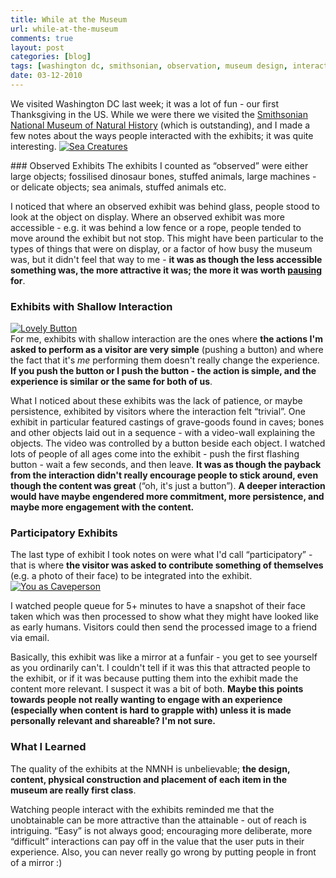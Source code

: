 ```yaml
---
title: While at the Museum
url: while-at-the-museum
comments: true
layout: post
categories: [blog]
tags: [washington dc, smithsonian, observation, museum design, interaction design, exhibition design]
date: 03-12-2010
---
```

<p class="intro">We visited Washington DC last week; it was a lot of fun - our first Thanksgiving in the US. While we were there we visited the <a href="http://www.mnh.si.edu/" title="Smithsonian National Museum of Natural History">Smithsonian National Museum of Natural History</a> (which is outstanding), and I made a few notes about the ways people interacted with the exhibits; it was quite interesting.
<a href="http://www.flickr.com/photos/paulmmay/5228266130/" title="Sea Creatures by paulmmay, on Flickr"><img src="http://farm6.static.flickr.com/5128/5228266130_bceb7af3ab_z.jpg" class="photo" alt="Sea Creatures" /></a></p>
### Observed Exhibits
The exhibits I counted as &#8220;observed&#8221; were either large objects; fossilised dinosaur bones, stuffed animals, large machines - or delicate objects; sea animals, stuffed animals etc.

I noticed that where an observed exhibit was behind glass, people stood to look at the object on display. Where an observed exhibit was more accessible - e.g. it was behind a low fence or a rope, people tended to move around the exhibit but not stop. This might have been particular to the types of things that were on display, or a factor of how busy the museum was, but it didn't feel that way to me - **it was as though the less accessible something was, the more attractive it was; the more it was worth <a href="http://bobulate.com/post/739629116/the-power-of-the-pause" title="pausing">pausing</a> for**.

### Exhibits with Shallow Interaction
<a href="http://www.flickr.com/photos/paulmmay/5228266346/" title="Lovely Button by paulmmay, on Flickr"><img src="http://farm6.static.flickr.com/5287/5228266346_551c8379bd_z.jpg" class="photo" alt="Lovely Button" /></a><br />
For me, exhibits with shallow interaction are the ones where **the actions I'm asked to perform as a visitor are very simple** (pushing a button) and where the fact that it's <i>me</i> performing them doesn't really change the experience. **If you push the button or I push the button - the action is simple, and the experience is similar or the same for both of us**. 

What I noticed about these exhibits was the lack of patience, or maybe persistence, exhibited by visitors where the interaction felt &#8220;trivial&#8221;. One exhibit in particular featured castings of grave-goods found in caves; bones and other objects laid out in a sequence - with a video-wall explaining the objects. The video was controlled by a button beside each object. I watched lots of people of all ages come into the exhibit - push the first flashing button - wait a few seconds, and then leave. **It was as though the payback from the interaction didn't really encourage people to stick around, even though the content was great** (&#8220;oh, it's just a button&#8221;). **A deeper interaction would have maybe engendered more commitment, more persistence, and maybe more engagement with the content.**

### Participatory Exhibits
The last type of exhibit I took notes on were what I'd call &#8220;participatory&#8221; - that is where **the visitor was asked to contribute something of themselves** (e.g. a photo of their face) to be integrated into the exhibit. <br />
<a href="http://www.flickr.com/photos/paulmmay/5228180264/" title="You as Caveperson by paulmmay, on Flickr"><img src="http://farm6.static.flickr.com/5003/5228180264_9f47679fa0_z.jpg" class="photo" alt="You as Caveperson" /></a>

I watched people queue for 5+ minutes to have a snapshot of their face taken which was then processed to show what they might have looked like as early humans. Visitors could then send the processed image to a friend via email. 

Basically, this exhibit was like a mirror at a funfair - you get to see yourself as you ordinarily can't. I couldn't tell if it was this that attracted people to the exhibit, or if it was because putting them into the exhibit made the content more relevant. I suspect it was a bit of both. **Maybe this points towards people not really wanting to engage with an experience (especially when  content is hard to grapple with) unless it is made personally relevant and shareable? I'm not sure.**

### What I Learned
The quality of the exhibits at the NMNH is unbelievable; **the design, content, physical construction and placement of each item in the museum are really first class**. 

Watching people interact with the exhibits reminded me that the unobtainable can be more attractive than the attainable - out of reach is intriguing. &#8220;Easy&#8221; is not always good; encouraging more deliberate, more &#8220;difficult&#8221; interactions can pay off in the value that the user puts in their experience. Also, you can never really go wrong by putting people in front of a mirror :)

